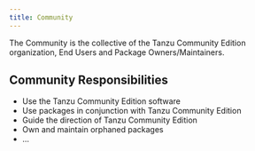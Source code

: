 ```yaml
---
title: Community
---
```


The Community is the collective of the Tanzu Community Edition organization, End Users and Package Owners/Maintainers.

## Community Responsibilities

* Use the Tanzu Community Edition software
* Use packages in conjunction with Tanzu Community Edition
* Guide the direction of Tanzu Community Edition
* Own and maintain orphaned packages
* ...
